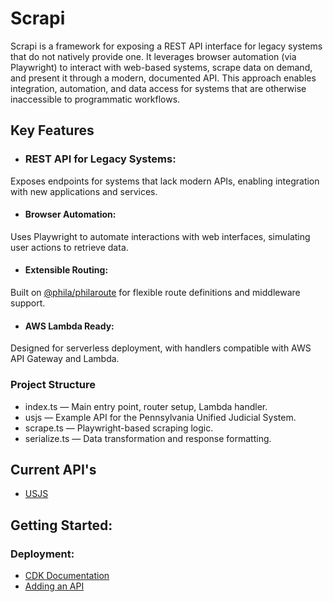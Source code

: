 # Scrapi
Scrapi is a framework for exposing a REST API interface for legacy systems that do not natively provide one. It leverages browser automation (via Playwright) to interact with web-based systems, scrape data on demand, and present it through a modern, documented API. This approach enables integration, automation, and data access for systems that are otherwise inaccessible to programmatic workflows.

## Key Features
* ### REST API for Legacy Systems:
Exposes endpoints for systems that lack modern APIs, enabling integration with new applications and services.

* #### Browser Automation:
Uses Playwright to automate interactions with web interfaces, simulating user actions to retrieve data.

* #### Extensible Routing:
Built on [@phila/philaroute](https://www.npmjs.com/package/@phila/philaroute) for flexible route definitions and middleware support.

* #### AWS Lambda Ready:
Designed for serverless deployment, with handlers compatible with AWS API Gateway and Lambda.

### Project Structure
*  index.ts — Main entry point, router setup, Lambda handler.
*  usjs — Example API for the Pennsylvania Unified Judicial System.
*  scrape.ts — Playwright-based scraping logic.
*  serialize.ts — Data transformation and response formatting.

## Current API's 
* [USJS](./src/apis/usjs/Readme.md)

## Getting Started: 
### Deployment:
* [CDK Documentation](./cdk/README.md)
* [Adding an API](./src/apis/Readme.md)